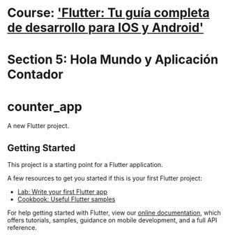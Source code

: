 # Course: ['Flutter: Tu guía completa de desarrollo para IOS y Android'](https://www.udemy.com/course/flutter-ios-android-fernando-herrera/)

# Section 5: Hola Mundo y Aplicación Contador

# counter_app

A new Flutter project.

## Getting Started

This project is a starting point for a Flutter application.

A few resources to get you started if this is your first Flutter project:

- [Lab: Write your first Flutter app](https://flutter.dev/docs/get-started/codelab)
- [Cookbook: Useful Flutter samples](https://flutter.dev/docs/cookbook)

For help getting started with Flutter, view our
[online documentation](https://flutter.dev/docs), which offers tutorials,
samples, guidance on mobile development, and a full API reference.
